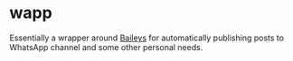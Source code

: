 # wapp

Essentially a wrapper around [Baileys](https://github.com/WhiskeySockets/Baileys/) for automatically publishing posts to WhatsApp channel and some other personal needs.